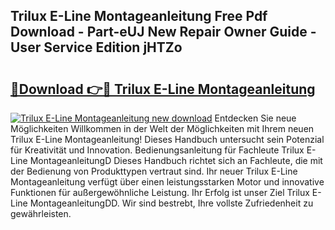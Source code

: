 ## Trilux E-Line Montageanleitung Free Pdf Download - Part-eUJ New Repair Owner Guide - User Service Edition jHTZo

# <h2><a href="http://df6nud.blite.top/?on=Trilux+E-Line+Montageanleitung">🔗Download 👉🔴 Trilux E-Line Montageanleitung</a></h2>

[![Trilux E-Line Montageanleitung new download](https://i.imgur.com/lujVjoI.png)](http://df6nud.blite.top/?on=Trilux+E-Line+Montageanleitung)
Entdecken Sie neue Möglichkeiten Willkommen in der Welt der Möglichkeiten mit Ihrem neuen Trilux E-Line Montageanleitung! Dieses Handbuch untersucht sein Potenzial für Kreativität und Innovation. Bedienungsanleitung für Fachleute Trilux E-Line MontageanleitungD Dieses Handbuch richtet sich an Fachleute, die mit der Bedienung von Produkttypen vertraut sind. Ihr neuer Trilux E-Line Montageanleitung verfügt über einen leistungsstarken Motor und innovative Funktionen für außergewöhnliche Leistung. Ihr Erfolg ist unser Ziel Trilux E-Line MontageanleitungDD. Wir sind bestrebt, Ihre vollste Zufriedenheit zu gewährleisten.
